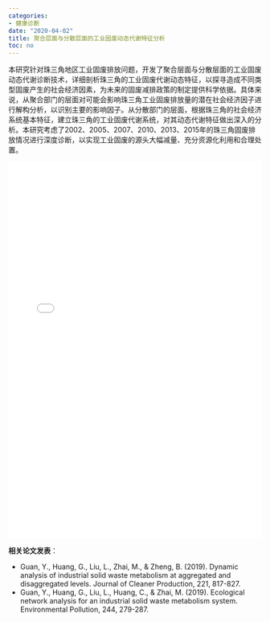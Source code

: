 ```yaml
---
categories:
- 健康诊断
date: "2020-04-02"
title: 聚合层面与分散层面的工业固废动态代谢特征分析
toc: no
---
```


本研究针对珠三角地区工业固废排放问题，开发了聚合层面与分散层面的工业固废动态代谢诊断技术，详细剖析珠三角的工业固废代谢动态特征，以探寻造成不同类型固废产生的社会经济因素，为未来的固废减排政策的制定提供科学依据。具体来说，从聚合部门的层面对可能会影响珠三角工业固废排放量的潜在社会经济因子进行解构分析，以识别主要的影响因子。从分散部门的层面，根据珠三角的社会经济系统基本特征，建立珠三角的工业固废代谢系统，对其动态代谢特征做出深入的分析。本研究考虑了2002、2005、2007、2010、2013、2015年的珠三角固废排放情况进行深度诊断，以实现工业固废的源头大幅减量、充分资源化利用和合理处置。

<embed src="/post/diagnose/2.2.6聚合层面与分散层面的工业固废动态代谢特征分析.pdf#toolbar=0" type="application/pdf" width="100%" height=750>

**相关论文发表**：

- Guan, Y., Huang, G., Liu, L., Zhai, M., & Zheng, B. (2019). Dynamic analysis of industrial solid waste metabolism at aggregated and disaggregated levels. Journal of Cleaner Production, 221, 817-827.
- Guan, Y., Huang, G., Liu, L., Huang, C., & Zhai, M. (2019). Ecological network analysis for an industrial solid waste metabolism system. Environmental Pollution, 244, 279-287.

